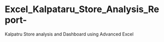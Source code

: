# Excel_Kalpataru_Store_Analysis_Report-
Kalpatru Store analysis and Dashboard using Advanced Excel
